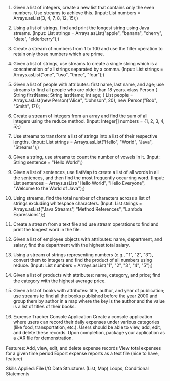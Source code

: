 1. Given a list of integers, create a new list that contains only the even numbers. Use streams to achieve this. (Input: List<Integer> numbers = Arrays.asList(3, 4, 7, 8, 12, 15);)

2. Using a list of strings, find and print the longest string using Java streams. (Input: List<String> strings = Arrays.asList("apple", "banana", "cherry", "date", "elderberry");)

3. Create a stream of numbers from 1 to 100 and use the filter operation to retain only those numbers which are prime.

4. Given a list of strings, use streams to create a single string which is a concatenation of all strings separated by a comma. (Input: List<String> strings = Arrays.asList("one", "two", "three", "four");)

5. Given a list of people with attributes: first name, last name, and age; use streams to find all people who are older than 18 years.
class Person {
    String firstName;
    String lastName;
    int age;
}
List<Person> people = Arrays.asList(new Person("Alice", "Johnson", 20), new Person("Bob", "Smith", 17));

6. Create a stream of integers from an array and find the sum of all integers using the reduce method. (Input: Integer[] numbers = {1, 2, 3, 4, 5};)

7. Use streams to transform a list of strings into a list of their respective lengths. (Input: List<String> strings = Arrays.asList("Hello", "World", "Java", "Streams");)

8. Given a string, use streams to count the number of vowels in it. (Input: String sentence = "Hello World";)

9. Given a list of sentences, use flatMap to create a list of all words in all the sentences, and then find the most frequently occurring word. (Input: List<String> sentences = Arrays.asList("Hello World", "Hello Everyone", "Welcome to the World of Java");)

10. Using streams, find the total number of characters across a list of strings excluding whitespace characters. (Input: List<String> strings = Arrays.asList("Java Streams", "Method References", "Lambda Expressions");)

11. Create a stream from a text file and use stream operations to find and print the longest word in the file.

12. Given a list of employee objects with attributes: name, department, and salary; find the department with the highest total salary.

13. Using a stream of strings representing numbers (e.g., "1", "2", "3"), convert them to integers and find the product of all numbers using reduce. (Input: List<String> numbers = Arrays.asList("1", "2", "3", "4", "5");)

14. Given a list of products with attributes: name, category, and price; find the category with the highest average price.

15. Given a list of books with attributes: title, author, and year of publication; use streams to find all the books published before the year 2000 and group them by author in a map where the key is the author and the value is a list of titles of their books.



16. Expense Tracker Console Application
Create a console application where users can record their daily expenses under various categories (like food, transportation, etc.). Users should be able to view, add, edit, and delete these records.  Upon completion, package your application as a JAR file for demonstration. 

Features:
Add, view, edit, and delete expense records
View total expenses for a given time period
Export expense reports as a text file (nice to have, feature)

Skills Applied:
File I/O
Data Structures (List, Map)
Loops, Conditional Statements


